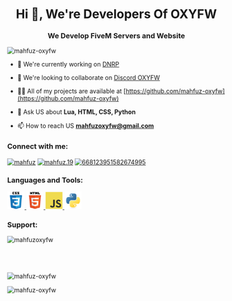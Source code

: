 <h1 align="center">Hi 👋, We're Developers Of OXYFW</h1>
<h3 align="center">We Develop FiveM Servers and Website</h3>

<p align="left"> <img src="https://komarev.com/ghpvc/?username=mahfuz-oxyfw&label=Profile%20views&color=0e75b6&style=flat" alt="mahfuz-oxyfw" /> </p>

- 🔭 We're currently working on [DNRP](https://discord.gg/EvXGVYEKAZ)

- 👯 We're looking to collaborate on [Discord OXYFW](https://discord.gg/ct5apdKCk2)

- 👨‍💻 All of my projects are available at [https://github.com/mahfuz-oxyfw](https://github.com/mahfuz-oxyfw)

- 💬 Ask US about **Lua, HTML, CSS, Python**

- 📫 How to reach US **mahfuzoxyfw@gmail.com**

<h3 align="left">Connect with me:</h3>
<p align="left">
<a href="https://fb.com/mahfuz" target="blank"><img align="center" src="https://raw.githubusercontent.com/rahuldkjain/github-profile-readme-generator/master/src/images/icons/Social/facebook.svg" alt="mahfuz" height="30" width="40" /></a>
<a href="https://instagram.com/mahfuz.19" target="blank"><img align="center" src="https://raw.githubusercontent.com/rahuldkjain/github-profile-readme-generator/master/src/images/icons/Social/instagram.svg" alt="mahfuz.19" height="30" width="40" /></a>
<a href="https://discord.gg/668123951582674995" target="blank"><img align="center" src="https://raw.githubusercontent.com/rahuldkjain/github-profile-readme-generator/master/src/images/icons/Social/discord.svg" alt="668123951582674995" height="30" width="40" /></a>
</p>

<h3 align="left">Languages and Tools:</h3>
<p align="left"> <a href="https://www.w3schools.com/css/" target="_blank" rel="noreferrer"> <img src="https://raw.githubusercontent.com/devicons/devicon/master/icons/css3/css3-original-wordmark.svg" alt="css3" width="40" height="40"/> </a> <a href="https://www.w3.org/html/" target="_blank" rel="noreferrer"> <img src="https://raw.githubusercontent.com/devicons/devicon/master/icons/html5/html5-original-wordmark.svg" alt="html5" width="40" height="40"/> </a> <a href="https://developer.mozilla.org/en-US/docs/Web/JavaScript" target="_blank" rel="noreferrer"> <img src="https://raw.githubusercontent.com/devicons/devicon/master/icons/javascript/javascript-original.svg" alt="javascript" width="40" height="40"/> </a> <a href="https://www.python.org" target="_blank" rel="noreferrer"> <img src="https://raw.githubusercontent.com/devicons/devicon/master/icons/python/python-original.svg" alt="python" width="40" height="40"/> </a> </p>

<h3 align="left">Support:</h3>
<p><a href="https://www.buymeacoffee.com/mahfuzoxyfw"> <img align="left" src="https://cdn.buymeacoffee.com/buttons/v2/default-yellow.png" height="50" width="210" alt="mahfuzoxyfw" /></a></p><br><br>
<br><br>
<p><img align="center" src="https://github-readme-stats.vercel.app/api/top-langs?username=mahfuz-oxyfw&show_icons=true&locale=en&layout=compact" alt="mahfuz-oxyfw" /></p>

<p><img align="center" src="https://github-readme-streak-stats.herokuapp.com/?user=mahfuz-oxyfw&" alt="mahfuz-oxyfw" /></p>
